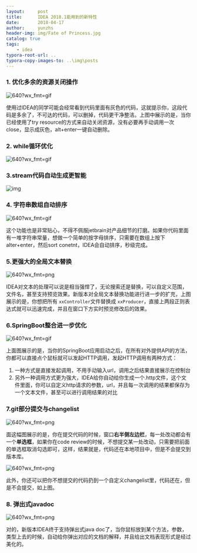 ```yaml
---
layout:     post
title:      IDEA 2018.1能用到的新特性
date:       2018-04-17
author:     yunzhs
header-img: img/Fate of Princess.jpg
catalog: true
tags:
    - idea
typora-root-url: ..
typora-copy-images-to: ..\img\posts
---
```


### 1. 优化多余的资源关闭操作

![640?wx_fmt=gif](https://ss.csdn.net/p?https://mmbiz.qpic.cn/mmbiz_gif/6UmdCbHeJgwdlkXpWzDkgibZk7I6WDEqdJaJ4Ttmm9Q5zXVgUp2ia57BysAC4ibck3hNe7Goah5xeoZGVXC8P7fkw/640?wx_fmt=gif)

使用过IDEA的同学可能会经常看到代码里面有灰色的代码，这就提示你，这段代码是多余了，不可达的代码，可以删掉，代码更干净整洁。上图中展示的是，当你已经使用了try resource的方式来自动关闭资源，没有必要再手动调用一次close，显示成灰色，alt+enter一键自动删除。

### 2. while循环优化

![640?wx_fmt=gif](https://ss.csdn.net/p?https://mmbiz.qpic.cn/mmbiz_gif/6UmdCbHeJgwdlkXpWzDkgibZk7I6WDEqdzN60iczXBC5ucremqbiapLOKxcazLUshT9rmhdUSRJiaeeoNvuwib9U6WQ/640?wx_fmt=gif)

### 3.stream代码自动生成更智能

![img](https://ss.csdn.net/p?http://mmbiz.qpic.cn/mmbiz_gif/6UmdCbHeJgwdlkXpWzDkgibZk7I6WDEqdibhUQAZTMvMiaTjv2wvN9HbB4SFrCHRD5FHDhtqbrujWF1OyfBeOib3Ag/640?wx_fmt=gif&wxfrom=5&wx_lazy=1)

### 4. 字符串数组自动排序

![640?wx_fmt=gif](https://ss.csdn.net/p?https://mmbiz.qpic.cn/mmbiz_gif/6UmdCbHeJgwdlkXpWzDkgibZk7I6WDEqdGjiaoYdQtCgxIRgicFpNBgHLvDrmseicBteqia2x9V7Qmfmj3CsibLFFW3w/640?wx_fmt=gif)

这个功能也是非常贴心，不得不佩服jetbrain对产品细节的打磨。如果你代码里面有一堆字符串常量，想做一个简单的按字母排序，只需要在数组上按下alter+enter，然后sort conetnt，IDEA会自动排序，秒级完成。

### 5.更强大的全局文本替换

![640?wx_fmt=png](https://ss.csdn.net/p?https://mmbiz.qpic.cn/mmbiz_png/6UmdCbHeJgwdlkXpWzDkgibZk7I6WDEqdrUDQw7mttJibkYibPC7jPiaILrQ2qsTXyibqtehyZNKpjpKkFBWnddO0nA/640?wx_fmt=png)

IDEA对文本的处理可以说是相当强悍了，无论搜索还是替换，可以自定义范围，文件名，甚至支持预览效果。新版本对全局文本替换功能进行进一步的扩充，上图展示的是，你想把所有 `xxController`文件替换成 `xxProducer`，直接上两段正则表达式就可以迅速完成，并且在窗口下方实时预览修改后的效果。

### 6.SpringBoot整合进一步优化

![640?wx_fmt=gif](https://ss.csdn.net/p?https://mmbiz.qpic.cn/mmbiz_gif/6UmdCbHeJgwdlkXpWzDkgibZk7I6WDEqdlWlxw6gtnfEO11yoeLIymWOFBsZgtY7UpE1HmROTVBZt1UPLDT25dg/640?wx_fmt=gif)

上面图展示的是，当你的SpringBoot应用启动之后，在所有对外提供API的方法，你都可以直接点个鼠标就可以发起HTTP调用，发起HTTP调用有两种方式：

1. 一种方式是直接发起调用，不用手动输入url，调用之后结果直接展示在控制台
2. 另外一种调用方式更为强大，IDEA给你自动给你生成一个.http文件，这个文件里面，你可以自定义http请求的参数，url，并且每一次调用的结果都保存为一个文本文件，甚至可以进行调用结果的对比

### 7.git部分提交与changelist

![640?wx_fmt=png](https://ss.csdn.net/p?https://mmbiz.qpic.cn/mmbiz_png/6UmdCbHeJgwdlkXpWzDkgibZk7I6WDEqd8p6v3tA6yujIvZ9eJbficQbYAklkOnakiauV1pvJwo7Lzia3FnS87ibthA/640?wx_fmt=png)

面这幅图展示的是，你在提交代码的时候，窗口**右半侧左边栏**，每一处改动都会有一个**单选框**，如果你在code review的时候，不想提交某一处改动，只需要把前面的单选框取消勾选即可，这样，结果就是，代码还在本地项目中，但是不会提交到版本库。

![640?wx_fmt=png](https://ss.csdn.net/p?https://mmbiz.qpic.cn/mmbiz_png/6UmdCbHeJgwdlkXpWzDkgibZk7I6WDEqdUjIL4aXO4Jxm7Rc8ibpqqicrniaps5es9UuM19Ixy4icbXGiaDzMx4IISpg/640?wx_fmt=png)

此外，你还可以把你不想提交的代码扔到一个自定义changelist里，代码还在，但是不会提交，如上图。

### 8. 弹出式javadoc

![640?wx_fmt=png](https://ss.csdn.net/p?https://mmbiz.qpic.cn/mmbiz_png/6UmdCbHeJgwdlkXpWzDkgibZk7I6WDEqdDkqdLagMxYFTF2m0V3Z0Ge2LQfMshIEFaBqDWw15pIC4UEfJtaVcUA/640?wx_fmt=png)

对的，新版本IDEA终于支持弹出式java doc了，当你鼠标放到某个方法，参数，类型上去的时候，自动给你弹出对应的文档的解释，并且给出文档表现形式是经过美化的。
